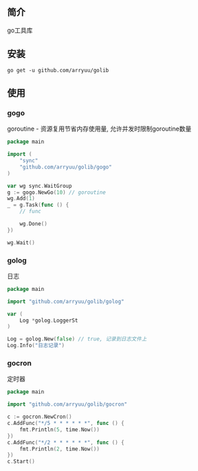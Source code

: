 ## 简介

go工具库

## 安装

```shell
go get -u github.com/arryuu/golib
```

## 使用

### gogo

goroutine - 资源复用节省内存使用量, 允许并发时限制goroutine数量

```go
package main

import (
	"sync"
	"github.com/arryuu/golib/gogo"
)

var wg sync.WaitGroup
g := gogo.NewGo(10) // goroutine
wg.Add(1)
_ = g.Task(func () {
	// func

	wg.Done()
})

wg.Wait()
```

### golog

日志

```go
package main

import "github.com/arryuu/golib/golog"

var (
	Log *golog.LoggerSt
)

Log = golog.New(false) // true, 记录到日志文件上
Log.Info("日志记录")
```

### gocron

定时器

```go
package main

import "github.com/arryuu/golib/gocron"

c := gocron.NewCron()
c.AddFunc("*/5 * * * * * *", func () {
	fmt.Println(5, time.Now())
})
c.AddFunc("*/2 * * * * * *", func () {
	fmt.Println(2, time.Now())
})
c.Start()
```
